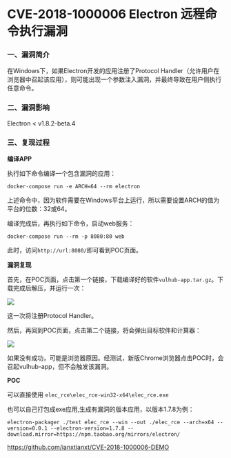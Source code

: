 # CVE-2018-1000006 Electron 远程命令执行漏洞

### 一、漏洞简介

在Windows下，如果Electron开发的应用注册了Protocol Handler（允许用户在浏览器中召起该应用），则可能出现一个参数注入漏洞，并最终导致在用户侧执行任意命令。

### 二、漏洞影响

Electron < v1.8.2-beta.4

### 三、复现过程

**编译APP**

执行如下命令编译一个包含漏洞的应用：


```
docker-compose run -e ARCH=64 --rm electron
```

上述命令中，因为软件需要在Windows平台上运行，所以需要设置ARCH的值为平台的位数：32或64。

编译完成后，再执行如下命令，启动web服务：


```
docker-compose run --rm -p 8080:80 web
```

此时，访问`http://url:8080/`即可看到POC页面。

**漏洞复现**

首先，在POC页面，点击第一个链接，下载编译好的软件`vulhub-app.tar.gz`。下载完成后解压，并运行一次：

![](images/15890067081094.png)


这一次将注册Protocol Handler。

然后，再回到POC页面，点击第二个链接，将会弹出目标软件和计算器：

![](images/15890067251195.png)


如果没有成功，可能是浏览器原因。经测试，新版Chrome浏览器点击POC时，会召起vulhub-app，但不会触发该漏洞。

**POC**

可以直接使用 `elec_rce\elec_rce-win32-x64\elec_rce.exe`

也可以自己打包成exe应用,生成有漏洞的版本应用，以版本1.7.8为例：


```
electron-packager ./test elec_rce --win --out ./elec_rce --arch=x64 --version=0.0.1 --electron-version=1.7.8 --download.mirror=https://npm.taobao.org/mirrors/electron/
```

https://github.com/ianxtianxt/CVE-2018-1000006-DEMO